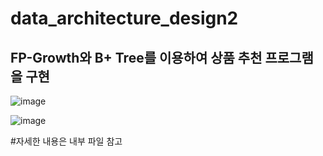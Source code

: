 data_architecture_design2
==========================
FP-Growth와 B+ Tree를 이용하여 상품 추천 프로그램을 구현
--------------------------------------------------------

![image](https://github.com/user-attachments/assets/bebea530-eafd-4234-95f2-3814ec3b3f4e)

![image](https://github.com/user-attachments/assets/69b26080-0aca-4b75-a3c7-f1965d6c6727)

#자세한 내용은 내부 파일 참고
